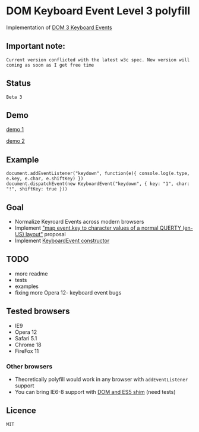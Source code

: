 # DOM Keyboard Event Level 3 polyfill
Implementation of [DOM 3 Keyboard Events](http://www.w3.org/TR/DOM-Level-3-Events/#events-keyboardevents)

## Important note:

	Current version conflicted with the latest w3c spec. New version will coming as soon as I get free time

## Status

	Beta 3

## Demo

[demo 1](http://h123.ru/-/tests/KeyboardEvent/)

[demo 2](http://jsfiddle.net/termi/yjc5F/)

## Example

	document.addEventListener("keydown", function(e){ console.log(e.type, e.key, e.char, e.shiftKey) })
	document.dispatchEvent(new KeyboardEvent("keydown", { key: "1", char: "!", shiftKey: true }))

## Goal

* Normalize Keyroard Events across modern browsers
* Implement ["map event.key to character values of a normal QUERTY (en-US) layout"](https://www.w3.org/Bugs/Public/show_bug.cgi?id=19827) proposal
* Implement [KeyboardEvent constructor](http://www.w3.org/TR/DOM-Level-3-Events/#idl-interface-KeyboardEvent-initializers)

## TODO

* more readme
* tests
* examples
* fixing more Opera 12- keyboard event bugs

## Tested browsers
* IE9
* Opera 12
* Safari 5.1
* Chrome 18
* FireFox 11

### Other browsers
* Theoretically polyfill would work in any browser with `addEventListener` support
* You can bring IE6-8 support with [DOM and ES5 shim](http://github.com/termi/ES5-DOM-SHIM) (need tests)

## Licence
	
	MIT
